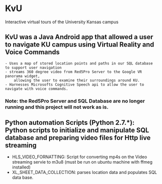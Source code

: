 # KvU

Interactive virtual tours of the University Kansas campus

## KvU was a Java Android app that allowed a user to navigate KU campus using Virtual Reality and Voice Commands
    - Uses a map of stored location points and paths in our SQL database to support user navigation
    - streams 360 degree video from Red5Pro Server to the Google VR panorama widget,
        allowing the user to examine their surroundings around KU.
    - Harnesses Microsofts Cognitive Speech api to allow the user to navigate with voice commands.

### Note: the Red5Pro Server and SQL Database are no longer running and this project will not work as is.

## Python automation Scripts (Python 2.7.*): Python scripts to initialize  and manipulate SQL database and preparing video files for Http live streaming
- HLS_VIDEO_FORNATTING: Script for converting mp4s on the Video streaming servie to m3u8 (must be run on ubuntu machine with ffmeg installed)
- XL_SHEET_DATA_COLLECTION: parses location data and populates SQL data base. 
